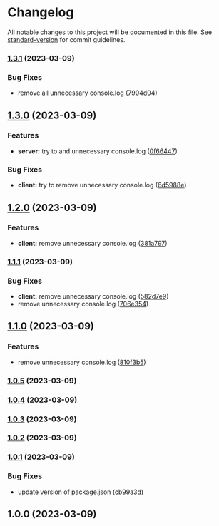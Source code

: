 # Changelog

All notable changes to this project will be documented in this file. See [standard-version](https://github.com/conventional-changelog/standard-version) for commit guidelines.

### [1.3.1](https://github.com/tommychen5110/test/compare/v1.3.0...v1.3.1) (2023-03-09)


### Bug Fixes

* remove all unnecessary console.log ([7904d04](https://github.com/tommychen5110/test/commit/7904d044ea7ec2cecb2902d6894a991e4ad041b5))

## [1.3.0](https://github.com/tommychen5110/test/compare/v1.2.0...v1.3.0) (2023-03-09)


### Features

* **server:** try to and unnecessary console.log ([0f66447](https://github.com/tommychen5110/test/commit/0f66447f1d0b4fced5f9814df1d7ddf640b35a81))


### Bug Fixes

* **client:** try to remove unnecessary console.log ([6d5988e](https://github.com/tommychen5110/test/commit/6d5988ef1dd69f57f7ccd02702adea20496a612a))

## [1.2.0](https://github.com/tommychen5110/test/compare/v1.1.1...v1.2.0) (2023-03-09)


### Features

* **client:** remove unnecessary console.log ([381a797](https://github.com/tommychen5110/test/commit/381a7978fe46654a1c6089ad4eb9be44098876b2))

### [1.1.1](https://github.com/tommychen5110/test/compare/v1.1.0...v1.1.1) (2023-03-09)


### Bug Fixes

* **client:** remove unnecessary console.log ([582d7e9](https://github.com/tommychen5110/test/commit/582d7e982f09325f786ba4093e4e66710317be2e))
* remove unnecessary console.log ([706e354](https://github.com/tommychen5110/test/commit/706e354f537755a9baf3ccf4a2afa94668c77e56))

## [1.1.0](https://github.com/tommychen5110/test/compare/v1.0.5...v1.1.0) (2023-03-09)


### Features

* remove unnecessary console.log ([810f3b5](https://github.com/tommychen5110/test/commit/810f3b5540923cde0fa64fc1ccbf5cf1df387f97))

### [1.0.5](https://github.com/tommychen5110/test/compare/v1.0.4...v1.0.5) (2023-03-09)

### [1.0.4](https://github.com/tommychen5110/test/compare/v1.0.3...v1.0.4) (2023-03-09)

### [1.0.3](https://github.com/tommychen5110/test/compare/v1.0.2...v1.0.3) (2023-03-09)

### [1.0.2](https://github.com/tommychen5110/test/compare/v1.0.1...v1.0.2) (2023-03-09)

### [1.0.1](https://github.com/tommychen5110/test/compare/v1.0.0...v1.0.1) (2023-03-09)


### Bug Fixes

* update version of package.json ([cb99a3d](https://github.com/tommychen5110/test/commit/cb99a3deffdad16562f45fa239df20b4e19d9c95))

## 1.0.0 (2023-03-09)
